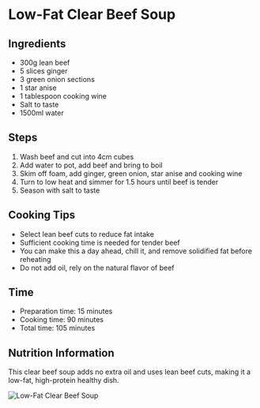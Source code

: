 ﻿---
name: Low-Fat Clear Beef Soup
created_at: 20250427_165037
tags: [AI Generated]
---

# Low-Fat Clear Beef Soup

## Ingredients
- 300g lean beef
- 5 slices ginger
- 3 green onion sections
- 1 star anise
- 1 tablespoon cooking wine
- Salt to taste
- 1500ml water

## Steps
1. Wash beef and cut into 4cm cubes
2. Add water to pot, add beef and bring to boil
3. Skim off foam, add ginger, green onion, star anise and cooking wine
4. Turn to low heat and simmer for 1.5 hours until beef is tender
5. Season with salt to taste

## Cooking Tips
- Select lean beef cuts to reduce fat intake
- Sufficient cooking time is needed for tender beef
- You can make this a day ahead, chill it, and remove solidified fat before reheating
- Do not add oil, rely on the natural flavor of beef

## Time
- Preparation time: 15 minutes
- Cooking time: 90 minutes
- Total time: 105 minutes

## Nutrition Information
This clear beef soup adds no extra oil and uses lean beef cuts, making it a low-fat, high-protein healthy dish.

![Low-Fat Clear Beef Soup](https://source.unsplash.com/random/800x600/?food,Low-Fat+Clear+Beef+Soup)
